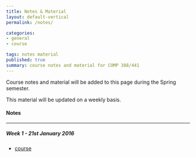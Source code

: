 ```yaml
---
title: Notes & Material
layout: default-vertical
permalink: /notes/

categories:
- general
- course

tags: notes material
published: true
summary: course notes and material for COMP 388/441
---
```


Course notes and material will be added to this page during the Spring semester.

This material will be updated on a weekly basis.

#### Notes

***

<!--
##### Week 14 - 16th April 2015
  * [course](/assets/docs/Comp388-441-week14.pdf)

##### Week 13 - 9th April 2015
  * [course](/assets/docs/Comp388-441-week13.pdf)

##### Week 11 - 26th March 2015
  * [course](/assets/docs/Comp388-441-week11.pdf)

##### Week 10 - 19th March 2015
  * [course](/assets/docs/Comp388-441-week10.pdf)

##### Week 9 - 12th March 2015
  * [course](/assets/docs/Comp388-441-week9.pdf)

##### Week 7 - 26th February 2015
  * [course](/assets/docs/Comp388-441-week7.pdf)

##### Week 6 - 19th February 2015
  * [course](/assets/docs/Comp388-441-week6.pdf)

##### Week 5 - 12th February 2015
  * N/A

##### Week 4 - 5th February 2015
  * [course](/assets/docs/Comp388-441-week4.pdf)

##### Week 3 - 29th January 2015
  * [course](/assets/docs/Comp388-441-week3.pdf)

##### Week 2 - 22nd January 2015
  * [course](/assets/docs/Comp388-441-week2.pdf)
  -->

##### Week 1 - 21st January 2016
  * [course](/assets/docs/Comp388-441-week1.pdf)
